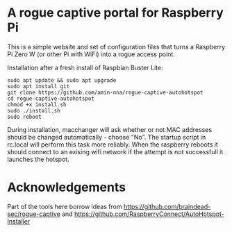 # A rogue captive portal for Raspberry Pi

This is a simple website and set of configuration files that turns a Raspberry Pi Zero W (or other Pi with WiFi) into a rogue access point. 

Installation after a fresh install of Raspbian Buster Lite:
```
sudo apt update && sudo apt upgrade
sudo apt install git 
git clone https://github.com/amin-nna/rogue-captive-autohotspot
cd rogue-captive-autohotspot
chmod +x install.sh
sudo ./install.sh
sudo reboot

```
During installation, macchanger will ask whether or not MAC addresses should be changed automatically - choose "No". The startup script in rc.local will perform this task more reliably.
When the raspberry reboots it should connect to an exising wifi network if the attempt is not successfull it launches the hotspot.

# Acknowledgements
Part of the tools here borrow ideas from https://github.com/braindead-sec/rogue-captive and https://github.com/RaspberryConnect/AutoHotspot-Installer
